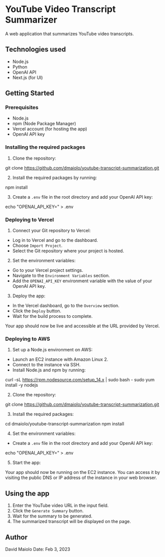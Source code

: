 # YouTube Video Transcript Summarizer

A web application that summarizes YouTube video transcripts.

## Technologies used
- Node.js
- Python
- OpenAI API
- Next.js (for UI)

## Getting Started

### Prerequisites

- Node.js
- npm (Node Package Manager)
- Vercel account (for hosting the app)
- OpenAI API key

### Installing the required packages

1. Clone the repository:

git clone https://github.com/dmaiolo/youtube-transcript-summarization.git

2. Install the required packages by running:

npm install

3. Create a `.env` file in the root directory and add your OpenAI API key:

echo "OPENAI_API_KEY=<your-api-key>" > .env


### Deploying to Vercel

1. Connect your Git repository to Vercel:
- Log in to Vercel and go to the dashboard.
- Choose `Import Project`.
- Select the Git repository where your project is hosted.

2. Set the environment variables:
- Go to your Vercel project settings.
- Navigate to the `Environment Variables` section.
- Add the `OPENAI_API_KEY` environment variable with the value of your OpenAI API key.

3. Deploy the app:
- In the Vercel dashboard, go to the `Overview` section.
- Click the `Deploy` button.
- Wait for the build process to complete.

Your app should now be live and accessible at the URL provided by Vercel.

### Deploying to AWS

1. Set up a Node.js environment on AWS:
- Launch an EC2 instance with Amazon Linux 2.
- Connect to the instance via SSH.
- Install Node.js and npm by running:

curl -sL https://rpm.nodesource.com/setup_14.x | sudo bash -
sudo yum install -y nodejs

2. Clone the repository:

git clone https://github.com/dmaiolo/youtube-transcript-summarization.git

3. Install the required packages:

cd dmaiolo/youtube-transcript-summarization
npm install

4. Set the environment variables:
- Create a `.env` file in the root directory and add your OpenAI API key:

echo "OPENAI_API_KEY=<your-api-key>" > .env

5. Start the app:

Your app should now be running on the EC2 instance. You can access it by visiting the public DNS or IP address of the instance in your web browser.

## Using the app

1. Enter the YouTube video URL in the input field.
2. Click the `Generate Summary` button.
3. Wait for the summary to be generated.
4. The summarized transcript will be displayed on the page.

## Author

David Maiolo
Date: Feb 3, 2023


